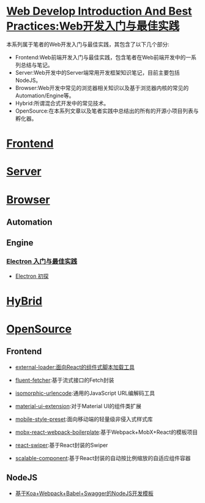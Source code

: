 # [Web Develop Introduction And Best Practices:Web开发入门与最佳实践](https://github.com/wxyyxc1992?tab=repositories)

本系列属于笔者的Web开发入门与最佳实践，其包含了以下几个部分:

- Frontend:Web前端开发入门与最佳实践，包含笔者在Web前端开发中的一系列总结与笔记。
- Server:Web开发中的Server端常用开发框架知识笔记，目前主要包括NodeJS。
- Browser:Web开发中常见的浏览器相关知识以及基于浏览器内核的常见的Automation/Engine等。
- Hybrid:所谓混合式开发中的常见技术。
- OpenSource:在本系列文章以及笔者实践中总结出的所有的开源小项目列表与孵化器。

# [Frontend](https://github.com/wxyyxc1992/Web-Develop-Introduction-And-Best-Practices/tree/master/Frontend)

# [Server](https://github.com/wxyyxc1992/Web-Develop-Introduction-And-Best-Practices/tree/master/Server/NodeJS)

# [Browser](https://github.com/wxyyxc1992/Web-Develop-Introduction-And-Best-Practices/tree/master/Browser/)

## Automation

## Engine

### [Electron 入门与最佳实践](https://github.com/wxyyxc1992/Web-Develop-Introduction-And-Best-Practices/tree/master/Browser/Engine/Electron)

- [Electron 初探](https://github.com/wxyyxc1992/Web-Develop-Introduction-And-Best-Practices/blob/master/Browser/Engine/Electron/Electron.md)

# [HyBrid](https://github.com/wxyyxc1992/Web-Develop-Introduction-And-Best-Practices/tree/master/Hybrid)

# [OpenSource](https://github.com/wxyyxc1992/Web-Develop-Introduction-And-Best-Practices/tree/master/OpenSource)

## Frontend

- [external-loader:面向React的组件式脚本加载工具](https://github.com/wxyyxc1992/Web-Develop-Introduction-And-Best-Practices/blob/master/OpenSource/external-loader/README.md)

- [fluent-fetcher](https://github.com/wxyyxc1992/Web-Develop-Introduction-And-Best-Practices/blob/master/OpenSource/fluent-fetcher/README.md):基于流式接口的Fetch封装

- [isomorphic-urlencode](https://github.com/wxyyxc1992/Web-Develop-Introduction-And-Best-Practices/blob/master/OpenSource/isomorphic-urlencode/README.md):通用的JavaScript URL编解码工具

- [material-ui-extension](https://github.com/wxyyxc1992/Web-Develop-Introduction-And-Best-Practices/tree/master/OpenSource/material-ui-extension):对于Material UI的组件类扩展

- [mobile-style-preset](https://github.com/wxyyxc1992/Web-Develop-Introduction-And-Best-Practices/tree/master/OpenSource/mobile-style-preset):面向移动端的轻量级非侵入式样式库

- [mobx-react-webpack-boilerplate](https://github.com/wxyyxc1992/Web-Develop-Introduction-And-Best-Practices/tree/master/OpenSource/mobx-react-webpack-boilerplate):基于Webpack+MobX+React的模板项目

- [react-swiper](https://github.com/wxyyxc1992/Web-Develop-Introduction-And-Best-Practices/tree/master/OpenSource/react-swiper):基于React封装的Swiper

- [scalable-component](https://github.com/wxyyxc1992/Web-Develop-Introduction-And-Best-Practices/tree/master/OpenSource/scalable-component):基于React封装的自动按比例缩放的自适应组件容器

## NodeJS

- [基于Koa+Webpack+Babel+Swagger的NodeJS开发模板](https://github.com/wxyyxc1992/Web-Develop-Introduction-And-Best-Practices/blob/master/OpenSource/node-server-boilerplate/README.md)
